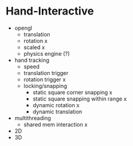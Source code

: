 # Hand-Interactive

- opengl
    - translation 
    - rotation x
    - scaled x
    - physics engine (?)
- hand tracking
    - speed
    - translation trigger
    - rotation trigger x
    - locking/snapping
        - static square corner snapping x
        - static square snapping within range x
        - dynamic rotation x
        - dynamic translation
- multithreading
    - shared mem interaction x
- 2D
- 3D

